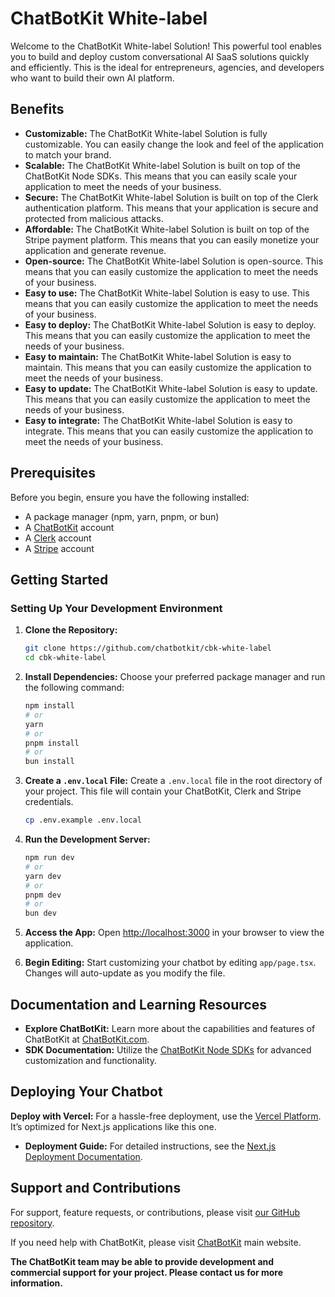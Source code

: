 # ChatBotKit White-label

Welcome to the ChatBotKit White-label Solution! This powerful tool enables you to build and deploy custom conversational AI SaaS solutions quickly and efficiently. This is the ideal for entrepreneurs, agencies, and developers who want to build their own AI platform.

## Benefits

- **Customizable:** The ChatBotKit White-label Solution is fully customizable. You can easily change the look and feel of the application to match your brand.
- **Scalable:** The ChatBotKit White-label Solution is built on top of the ChatBotKit Node SDKs. This means that you can easily scale your application to meet the needs of your business.
- **Secure:** The ChatBotKit White-label Solution is built on top of the Clerk authentication platform. This means that your application is secure and protected from malicious attacks.
- **Affordable:** The ChatBotKit White-label Solution is built on top of the Stripe payment platform. This means that you can easily monetize your application and generate revenue.
- **Open-source:** The ChatBotKit White-label Solution is open-source. This means that you can easily customize the application to meet the needs of your business.
- **Easy to use:** The ChatBotKit White-label Solution is easy to use. This means that you can easily customize the application to meet the needs of your business.
- **Easy to deploy:** The ChatBotKit White-label Solution is easy to deploy. This means that you can easily customize the application to meet the needs of your business.
- **Easy to maintain:** The ChatBotKit White-label Solution is easy to maintain. This means that you can easily customize the application to meet the needs of your business.
- **Easy to update:** The ChatBotKit White-label Solution is easy to update. This means that you can easily customize the application to meet the needs of your business.
- **Easy to integrate:** The ChatBotKit White-label Solution is easy to integrate. This means that you can easily customize the application to meet the needs of your business.

## Prerequisites

Before you begin, ensure you have the following installed:

- A package manager (npm, yarn, pnpm, or bun)
- A [ChatBotKit](https://chatbotkit.com) account
- A [Clerk](https://clerk.dev/) account
- A [Stripe](https://stripe.com/) account

## Getting Started

### Setting Up Your Development Environment

1. **Clone the Repository:**

   ```bash
   git clone https://github.com/chatbotkit/cbk-white-label
   cd cbk-white-label
   ```

2. **Install Dependencies:**
   Choose your preferred package manager and run the following command:

   ```bash
   npm install
   # or
   yarn
   # or
   pnpm install
   # or
   bun install
   ```

3. **Create a `.env.local` File:**
   Create a `.env.local` file in the root directory of your project. This file will contain your ChatBotKit, Clerk and Stripe credentials.

   ```bash
   cp .env.example .env.local
   ```

4. **Run the Development Server:**

   ```bash
   npm run dev
   # or
   yarn dev
   # or
   pnpm dev
   # or
   bun dev
   ```

5. **Access the App:**
   Open [http://localhost:3000](http://localhost:3000) in your browser to view the application.

6. **Begin Editing:**
   Start customizing your chatbot by editing `app/page.tsx`. Changes will auto-update as you modify the file.

## Documentation and Learning Resources

- **Explore ChatBotKit:** Learn more about the capabilities and features of ChatBotKit at [ChatBotKit.com](https://chatbotkit.com).
- **SDK Documentation:** Utilize the [ChatBotKit Node SDKs](https://github.com/chatbotkit/node-sdk) for advanced customization and functionality.

## Deploying Your Chatbot

**Deploy with Vercel:**
For a hassle-free deployment, use the [Vercel Platform](https://vercel.com/new?utm_medium=default-template&filter=next.js). It’s optimized for Next.js applications like this one.

- **Deployment Guide:** For detailed instructions, see the [Next.js Deployment Documentation](https://nextjs.org/docs/deployment).

## Support and Contributions

For support, feature requests, or contributions, please visit [our GitHub repository](https://github.com/chatbotkit/cbk-white-label).

If you need help with ChatBotKit, please visit [ChatBotKit](https://chatbotkit.com) main website.

**The ChatBotKit team may be able to provide development and commercial support for your project. Please contact us for more information.**
